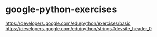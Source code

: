 # google-python-exercises


https://developers.google.com/edu/python/exercises/basic
https://developers.google.com/edu/python/strings#devsite_header_0
